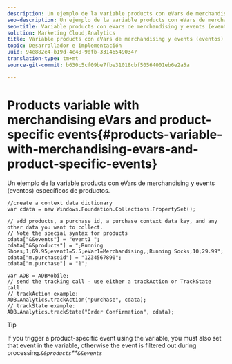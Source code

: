 ```yaml
---
description: Un ejemplo de la variable products con eVars de merchandising y events (eventos) específicos de productos.
seo-description: Un ejemplo de la variable products con eVars de merchandising y events (eventos) específicos de productos.
seo-title: Variable products con eVars de merchandising y events (eventos) específicos de productos
solution: Marketing Cloud,Analytics
title: Variable products con eVars de merchandising y events (eventos) específicos de productos
topic: Desarrollador e implementación
uuid: 94e882e4-b19d-4c48-9dfb-331465490347
translation-type: tm+mt
source-git-commit: b630c5cf09be7fbe31018cbf50564001eb6e2a5a

---
```



# Products variable with merchandising eVars and product-specific events{#products-variable-with-merchandising-evars-and-product-specific-events}

Un ejemplo de la variable products con eVars de merchandising y events (eventos) específicos de productos.

```
//create a context data dictionary 
var cdata = new Windows.Foundation.Collections.PropertySet(); 
  
// add products, a purchase id, a purchase context data key, and any other data you want to collect. 
// Note the special syntax for products 
cdata["&&events"] = "event1 "; 
cdata["&&products"] = ";Running Shoes;1;69.95;event1=5.5;eVar1=Merchandising,;Running Socks;10;29.99"; 
cdata["m.purchaseid"] = "1234567890"; 
cdata["m.purchase"] = "1"; 
  
var ADB = ADBMobile; 
// send the tracking call - use either a trackAction or TrackState call. 
// trackAction example: 
ADB.Analytics.trackAction("purchase", cdata); 
// trackState example: 
ADB.Analytics.trackState("Order Confirmation", cdata);
```

>[!TIP]
>
>If you trigger a product-specific event using the  variable, you must also set that event in the  variable, otherwise the event is filtered out during processing.*`&&products`**`&&events`*

